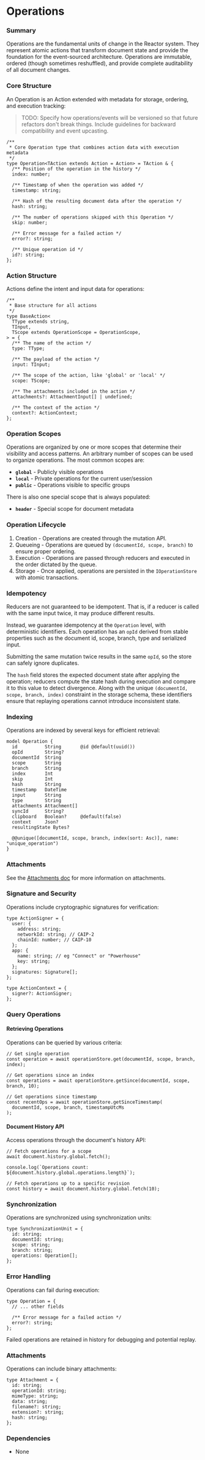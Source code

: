 # Operations

### Summary

Operations are the fundamental units of change in the Reactor system. They represent atomic actions that transform document state and provide the foundation for the event-sourced architecture. Operations are immutable, ordered (though sometimes reshuffled), and provide complete auditability of all document changes.

### Core Structure

An Operation is an Action extended with metadata for storage, ordering, and execution tracking:

> TODO: Specify how operations/events will be versioned so that future refactors don't break things. Include guidelines for backward compatibility and event upcasting.

```tsx
/**
 * Core Operation type that combines action data with execution metadata
 */
type Operation<TAction extends Action = Action> = TAction & {
  /** Position of the operation in the history */
  index: number;

  /** Timestamp of when the operation was added */
  timestamp: string;

  /** Hash of the resulting document data after the operation */
  hash: string;

  /** The number of operations skipped with this Operation */
  skip: number;

  /** Error message for a failed action */
  error?: string;
	
  /** Unique operation id */
  id?: string;
};
```

### Action Structure

Actions define the intent and input data for operations:

```tsx
/**
 * Base structure for all actions
 */
type BaseAction<
  TType extends string,
  TInput,
  TScope extends OperationScope = OperationScope,
> = {
  /** The name of the action */
  type: TType;

  /** The payload of the action */
  input: TInput;

  /** The scope of the action, like 'global' or 'local' */
  scope: TScope;

  /** The attachments included in the action */
  attachments?: AttachmentInput[] | undefined;

  /** The context of the action */
  context?: ActionContext;
};
```

### Operation Scopes

Operations are organized by one or more scopes that determine their visibility and access patterns. An arbitrary number of scopes can be used to organize operations. The most common scopes are:

- **`global`** - Publicly visible operations
- **`local`** - Private operations for the current user/session
- **`public`** - Operations visible to specific groups

There is also one special scope that is always populated:

- **`header`** - Special scope for document metadata

### Operation Lifecycle

1. Creation - Operations are created through the mutation API.
2. Queueing - Operations are queued by `(documentId, scope, branch)` to ensure proper ordering.
3. Execution - Operations are passed through reducers and executed in the order dictated by the queue.
4. Storage - Once applied, operations are persisted in the `IOperationStore` with atomic transactions.

### Idempotency

Reducers are not guaranteed to be idempotent. That is, if a reducer is called with the same input twice, it may produce different results.

Instead, we guarantee idempotency at the `Operation` level, with deterministic identifiers. Each operation has an `opId` derived from stable properties such as the document id, scope, branch, type and serialized input.

Submitting the same mutation twice results in the same `opId`, so the store can safely ignore duplicates.

The `hash` field stores the expected document state after applying the operation; reducers compute the state hash during execution and compare it to this value to detect divergence. Along with the unique `(documentId, scope, branch, index)` constraint in the storage schema, these identifiers ensure that replaying operations cannot introduce inconsistent state.

### Indexing

Operations are indexed by several keys for efficient retrieval:

```prisma
model Operation {
  id          String       @id @default(uuid())
  opId        String?
  documentId  String
  scope       String
  branch      String
  index       Int
  skip        Int
  hash        String
  timestamp   DateTime
  input       String
  type        String
  attachments Attachment[]
  syncId      String?
  clipboard   Boolean?     @default(false)
  context     Json?
  resultingState Bytes?

  @@unique([documentId, scope, branch, index(sort: Asc)], name: "unique_operation")
}
```

### Attachments

See the [Attachments doc](../Attachments/index.md) for more information on attachments.

### Signature and Security

Operations include cryptographic signatures for verification:

```tsx
type ActionSigner = {
  user: {
    address: string;
    networkId: string; // CAIP-2
    chainId: number; // CAIP-10
  };
  app: {
    name: string; // eg "Connect" or "Powerhouse"
    key: string;
  };
  signatures: Signature[];
};

type ActionContext = {
  signer?: ActionSigner;
};
```

### Query Operations

#### Retrieving Operations

Operations can be queried by various criteria:

```tsx
// Get single operation
const operation = await operationStore.get(documentId, scope, branch, index);

// Get operations since an index
const operations = await operationStore.getSince(documentId, scope, branch, 10);

// Get operations since timestamp
const recentOps = await operationStore.getSinceTimestamp(
  documentId, scope, branch, timestampUtcMs
);
```

#### Document History API

Access operations through the document's history API:

```tsx
// Fetch operations for a scope
await document.history.global.fetch();

console.log(`Operations count: ${document.history.global.operations.length}`);

// Fetch operations up to a specific revision
const history = await document.history.global.fetch(10);
```

### Synchronization

Operations are synchronized using synchronization units:

```tsx
type SynchronizationUnit = {
  id: string;
  documentId: string;
  scope: string;
  branch: string;
  operations: Operation[];
};
```

### Error Handling

Operations can fail during execution:

```tsx
type Operation = {
  // ... other fields
  
  /** Error message for a failed action */
  error?: string;
};
```

Failed operations are retained in history for debugging and potential replay.

### Attachments

Operations can include binary attachments:

```tsx
type Attachment = {
  id: string;
  operationId: string;
  mimeType: string;
  data: string;
  filename?: string;
  extension?: string;
  hash: string;
};
```

### Dependencies

- None
